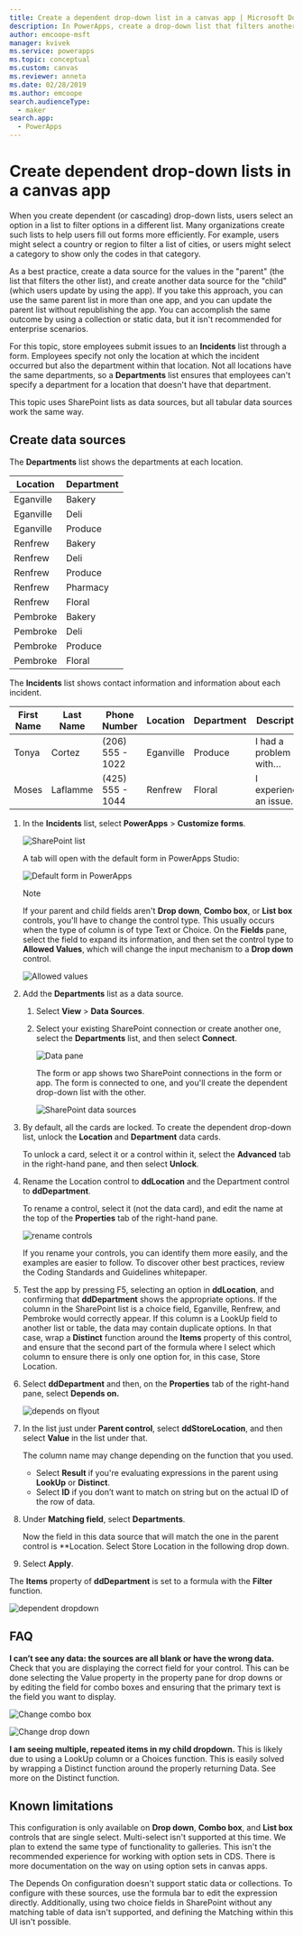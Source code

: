 ```yaml
---
title: Create a dependent drop-down list in a canvas app | Microsoft Docs
description: In PowerApps, create a drop-down list that filters another drop-down list in a canvas app.
author: emcoope-msft
manager: kvivek
ms.service: powerapps
ms.topic: conceptual
ms.custom: canvas
ms.reviewer: anneta
ms.date: 02/28/2019
ms.author: emcoope
search.audienceType: 
  - maker
search.app: 
  - PowerApps
---
```

# Create dependent drop-down lists in a canvas app

When you create dependent (or cascading) drop-down lists, users select an option in a list to filter options in a different list. Many organizations create such lists to help users fill out forms more efficiently. For example, users might select a country or region to filter a list of cities, or users might select a category to show only the codes in that category.

As a best practice, create a data source for the values in the "parent" (the list that filters the other list), and create another data source for the "child" (which users update by using the app). If you take this approach, you can use the same parent list in more than one app, and you can update the parent list without republishing the app. You can accomplish the same outcome by using a collection or static data, but it isn't recommended for enterprise scenarios.

For this topic, store employees submit issues to an **Incidents** list through a form. Employees specify not only the location at which the incident occurred but also the department within that location. Not all locations have the same departments, so a **Departments** list ensures that employees can't specify a department for a location that doesn't have that department.

This topic uses SharePoint lists as data sources, but all tabular data sources work the same way.

## Create data sources

The **Departments** list shows the departments at each location.

| Location | Department |
|----------------|------------------|
| Eganville      | Bakery           |
| Eganville      | Deli             |
| Eganville      | Produce          |
| Renfrew        | Bakery           |
| Renfrew        | Deli             |
| Renfrew        | Produce          |
| Renfrew        | Pharmacy         |
| Renfrew        | Floral           |
| Pembroke       | Bakery           |
| Pembroke       | Deli             |
| Pembroke       | Produce          |
| Pembroke       | Floral           |

The **Incidents** list shows contact information and information about each incident.

| First Name | Last Name | Phone Number     | Location | Department | Description       | Date      |
|------------|-----------|------------------|----------------|------------|-------------------------|-----------|
| Tonya       | Cortez   | (206) 555 - 1022 | Eganville      | Produce    | I had a problem with…   | 2/12/2019 |
| Moses     | Laflamme     | (425) 555 - 1044 | Renfrew        | Floral     | I experienced an issue… | 2/13/2019 |

1. In the **Incidents** list, select **PowerApps** > **Customize forms**.

    ![SharePoint list](./media/dependent-drop-down-lists/store_incidents_createform.png)

    A tab will open with the default form in PowerApps Studio:

    ![Default form in PowerApps](./media/dependent-drop-down-lists/default-form.png)

    > [!NOTE]
    > If your parent and child fields aren't **Drop down**, **Combo box**, or **List box** controls, you'll have to change the control type. This usually occurs when the type of column is of type Text or Choice. On the **Fields** pane, select the field to expand its information, and then set the control type to **Allowed Values**, which will change the input mechanism to a **Drop down** control.

    ![Allowed values](./media/dependent-drop-down-lists/field-type-allowed-values.png)

1. Add the **Departments** list as a data source.

    1. Select **View** > **Data Sources**.

    1. Select your existing SharePoint connection or create another one, select the **Departments** list, and then select **Connect**.

        ![Data pane](./media/dependent-drop-down-lists/sp-datapane.png)

        The form or app shows two SharePoint connections in the form or app. The form is connected to one, and you'll create the dependent drop-down list with the other.

        ![SharePoint data sources](./media/dependent-drop-down-lists/datasources.png)

1. By default, all the cards are locked. To create the dependent drop-down list, unlock the **Location** and **Department** data cards.

    To unlock a card, select it or a control within it, select the **Advanced** tab in the right-hand pane, and then select **Unlock**.

1. Rename the Location control to **ddLocation** and the Department control to **ddDepartment**.

    To rename a control, select it (not the data card), and edit the name at the top of the **Properties** tab of the right-hand pane.

    ![rename controls](./media/dependent-drop-down-lists/rename-control.png)

    If you rename your controls, you can identify them more easily, and the examples are easier to follow. To discover other best practices, review the Coding Standards and Guidelines whitepaper.

1. Test the app by pressing F5, selecting an option in  **ddLocation**, and confirming that **ddDepartment** shows the appropriate options. If the column in the SharePoint list is a choice field, Eganville, Renfrew, and Pembroke would correctly appear. If this column is a LookUp field to another list or table, the data may contain duplicate options. In that case, wrap a **Distinct** function around the **Items** property of this control, and ensure that the second part of the formula where I select which column to ensure there is only one option for, in this case, Store Location.

1. Select **ddDepartment** and then, on the **Properties** tab of the right-hand pane, select **Depends on.**

    ![depends on flyout](./media/dependent-drop-down-lists/dependson.png)

1. In the list just under **Parent control**, select **ddStoreLocation**, and then select **Value** in the list under that.

    The column name may change depending on the function that you used.

    - Select **Result** if you're evaluating expressions in the parent using **LookUp** or **Distinct**.
    - Select **ID** if you don’t want to match on string but on the actual ID of the row of data.

1. Under **Matching field**, select **Departments**.

    Now the field in this data source that will match the one in the parent control is **Location. Select Store Location in the following drop down.

1. Select **Apply**.

The **Items** property of **ddDepartment** is set to a formula with the **Filter** function.

![dependent dropdown](./media/dependent-drop-down-lists/dddropdowns.gif)

## FAQ

**I can’t see any data: the sources are all blank or have the wrong data.**
Check that you are displaying the correct field for your control. This can be done selecting the Value property in the property pane for drop downs or by editing the field for combo boxes and ensuring that the primary text is the field you want to display.

![Change combo box](./media/dependent-drop-down-lists/combo-box-display-field.png)

![Change drop down](./media/dependent-drop-down-lists/drop-down-display-field.png)

**I am seeing multiple, repeated items in my child dropdown.**
This is likely due to using a LookUp column or a Choices function. This is easily solved by wrapping a Distinct function around the properly returning Data. See more on the Distinct function.

## Known limitations

This configuration is only available on **Drop down**, **Combo box**, and **List box** controls that are single select. Multi-select isn't supported at this time. We plan to extend the same type of functionality to galleries. This isn't the recommended experience for working with option sets in CDS. There is more documentation on the way on using option sets in canvas apps.

The Depends On configuration doesn't support static data or collections. To configure with these sources, use the formula bar to edit the expression directly. Additionally, using two choice fields in SharePoint without any matching table of data isn't supported, and defining the Matching within this UI isn't possible.